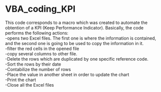 # VBA_coding_KPI
This code corresponds to a macro which was created to automate the obtention of a KPI (Keep Performance Indicator).
Basically, the code performs the following actions:<br>
-opens two Excel files. The first one is where the information is contained, and the second one is going to be used to copy the information in it.<br>
-filter the red cells in the opened file<br>
-copy several columns to other file.<br>
-Delete the rows which are duplicated by one specific reference code.<br>
-Sort the rows by their date<br>
-Contabilize the number of rows<br>
-Place the value in another sheet in order to update the chart<br>
-Print the chart<br>
-Close all the Excel files<br>
